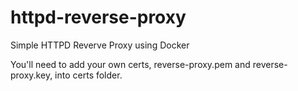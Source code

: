 # httpd-reverse-proxy
Simple HTTPD Reverve Proxy using Docker


You'll need to add your own certs, reverse-proxy.pem and reverse-proxy.key, into certs folder.
